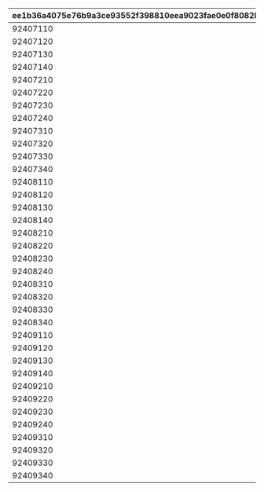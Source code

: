 |ee1b36a4075e76b9a3ce93552f398810eea9023fae0e0f8082b81c6fddac9cfa|2669a41b2ffea1a9c95971538cb8518bb7d53c192cbe213b01fc465cf6e60c06|a6fc5c46076f931090cf6d0f63d775d854df4a59e6850ebffcc6c1c3a067bdb0|d63d88ab16510669bc38a0c83fbab1835db58283c61e926a1e434815700d13f8|a2a05f8597923191a233721b921e5fed6818d7c841d10f08039bbd0f23cb4ce5|6186283fd2f7036f71594b675d66dac575fa1282db2c65e905111160610f8a04|4f9b932faeef18523aff64bdd019f36a5647abec24854e1fbbb547866f1f2ca0|8be0191aabb3d585d17dcc8f33f24ac5e15256e48340683ef2b7ca86bf7f18f2|130abf293cf5a4ef428ac1df4ba9212a4254cee2c8ce57cfb5bafc7a4f36e948|26e35e4fb8fbdfccf7757836b1391fb0dc8fed01b31b04e2b10cd91fd525afa3|d669f93fe4add9e9cc7305a36b6e1d8c0e8566dc48a0052715e7cb4f9168c5a6|61c3d4c02d5058636a05f370cc258618bc3c5d84e6ff1506917589d568857739|648db09230e46e8cd7a2c964157bcfc1a98f0d41e93ef7ddc8012fe200174dfb|f12b37bd4ecf54437b9616d75bc6c86ba97be3d39cdeb594999328e2d83d0420|48c038c115eebc0d38d7c65ec5471a8196740df7cfcab35a9094e8c89ac4e56f|
| --- | --- | --- | --- | --- | --- | --- | --- | --- | --- | --- | --- | --- | --- | --- |
|92407110|0|bgm_MC170|0|-30|1.3|100198|0|1|0|bgm_MC170|100198|0|-30|94002|
|92407120|0|bgm_MC170|0|-30|1.3|100198|0|1|0|bgm_MC170|100198|0|-30|94002|
|92407130|0|bgm_MC170|0|-30|1.3|100198|0|1|0|bgm_MC170|100198|0|-30|94002|
|92407140|0|bgm_MC170|0|-30|1.3|100198|0|1|0|bgm_MC170|100198|0|-30|94002|
|92407210|0|bgm_MC170|0|-30|1.45|100198|0|2|0|bgm_MC170|100198|0|20|94002|
|92407220|0|bgm_MC170|0|-30|1.45|100198|0|2|0|bgm_MC170|100198|0|20|94002|
|92407230|0|bgm_MC170|0|-30|1.45|100198|0|2|0|bgm_MC170|100198|0|20|94002|
|92407240|0|bgm_MC170|0|-30|1.45|100198|0|2|0|bgm_MC170|100198|0|20|94002|
|92407310|0|bgm_MC170|0|-30|1.4|100198|0|3|0|bgm_MC170|100198|0|-30|94002|
|92407320|0|bgm_MC170|0|-30|1.4|100198|0|3|0|bgm_MC170|100198|0|-30|94002|
|92407330|0|bgm_MC170|0|-30|1.4|100198|0|3|0|bgm_MC170|100198|0|-30|94002|
|92407340|0|bgm_MC170|0|-30|1.4|100198|0|3|0|bgm_MC170|100198|0|-30|94002|
|92408110|0|bgm_MC170|0|-30|0.9|101822|0|1|0|bgm_MC170|101822|0|-30|94002|
|92408120|0|bgm_MC170|0|-30|0.9|101822|0|1|0|bgm_MC170|101822|0|-30|94002|
|92408130|0|bgm_MC170|0|-30|0.9|101822|0|1|0|bgm_MC170|101822|0|-30|94002|
|92408140|0|bgm_MC170|0|-30|0.9|101822|0|1|0|bgm_MC170|101822|0|-30|94002|
|92408210|0|bgm_MC170|0|-30|1|101822|0|2|0|bgm_MC170|101822|0|20|94002|
|92408220|0|bgm_MC170|0|-30|1|101822|0|2|0|bgm_MC170|101822|0|20|94002|
|92408230|0|bgm_MC170|0|-30|1|101822|0|2|0|bgm_MC170|101822|0|20|94002|
|92408240|0|bgm_MC170|0|-30|1|101822|0|2|0|bgm_MC170|101822|0|20|94002|
|92408310|0|bgm_MC170|0|-30|0.9|101822|0|3|0|bgm_MC170|101822|0|0|94002|
|92408320|0|bgm_MC170|0|-30|0.9|101822|0|3|0|bgm_MC170|101822|0|0|94002|
|92408330|0|bgm_MC170|0|-30|0.9|101822|0|3|0|bgm_MC170|101822|0|0|94002|
|92408340|0|bgm_MC170|0|-30|0.9|101822|0|3|0|bgm_MC170|101822|0|0|94002|
|92409110|0|bgm_MC170|0|-30|1.25|101191|-50|1|0|bgm_MC170|101191|0|-30|94002|
|92409120|0|bgm_MC170|0|-30|1.25|101191|-50|1|0|bgm_MC170|101191|0|-30|94002|
|92409130|0|bgm_MC170|0|-30|1.25|101191|-50|1|0|bgm_MC170|101191|0|-30|94002|
|92409140|0|bgm_MC170|0|-30|1.25|101191|-50|1|0|bgm_MC170|101191|0|-30|94002|
|92409210|0|bgm_MC170|0|-30|1|101191|0|2|0|bgm_MC170|101191|0|20|94002|
|92409220|0|bgm_MC170|0|-30|1|101191|0|2|0|bgm_MC170|101191|0|20|94002|
|92409230|0|bgm_MC170|0|-30|1|101191|0|2|0|bgm_MC170|101191|0|20|94002|
|92409240|0|bgm_MC170|0|-30|1|101191|0|2|0|bgm_MC170|101191|0|20|94002|
|92409310|0|bgm_MC170|0|-30|1.25|101191|-50|3|0|bgm_MC170|101191|0|-30|94002|
|92409320|0|bgm_MC170|0|-30|1.25|101191|-50|3|0|bgm_MC170|101191|0|-30|94002|
|92409330|0|bgm_MC170|0|-30|1.25|101191|-50|3|0|bgm_MC170|101191|0|-30|94002|
|92409340|0|bgm_MC170|0|-30|1.25|101191|-50|3|0|bgm_MC170|101191|0|-30|94002|